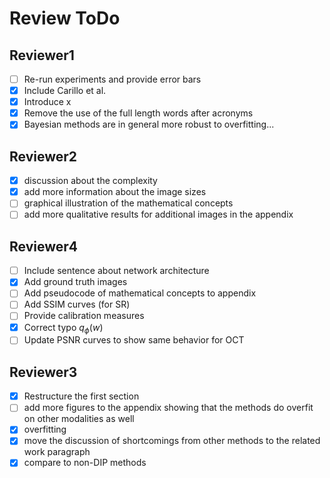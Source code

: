 # Review ToDo

## Reviewer1

- [ ] Re-run experiments and provide error bars
- [x] Include Carillo et al.
- [x] Introduce x
- [x] Remove the use of the full length words after acronyms
- [x] Bayesian methods are in general more robust to overfitting...

## Reviewer2

- [x] discussion about the complexity
- [x] add more information about the image sizes
- [ ] graphical illustration of the mathematical concepts
- [ ] add more qualitative results for additional images in the appendix

## Reviewer4

- [ ] Include sentence about network architecture
- [x] Add ground truth images
- [ ] Add pseudocode of mathematical concepts to appendix
- [ ] Add SSIM curves (for SR)
- [ ] Provide calibration measures
- [x] Correct typo $q_{\phi}(w)$
- [ ] Update PSNR curves to show same behavior for OCT

## Reviewer3

- [x] Restructure the first section
- [ ] add more figures to the appendix showing that the methods do overfit on other modalities as well
- [x] overfitting
- [x] move the discussion of shortcomings from other methods to the related work paragraph
- [x] compare to non-DIP methods
